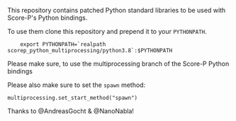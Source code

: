 This repository contains patched Python standard libraries to be used with Score-P's Python bindings.

To use them clone this repository and prepend it to your `PYTHONPATH`.

```
    export PYTHONPATH=`realpath scorep_python_multiprocessing/python3.8`:$PYTHONPATH
```

Please make sure, to use the multiprocessing branch of the Score-P Python bindings


Please also make sure to set the `spawn` method:
```
multiprocessing.set_start_method("spawn")
```

Thanks to @AndreasGocht & @NanoNabla!

